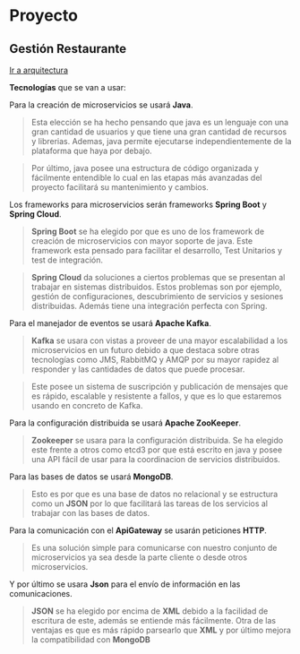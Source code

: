 # Proyecto
## Gestión Restaurante

[Ir a arquitectura](https://antmordhar.github.io/ProyectoCC/Hito0/Documentacion/arquitectura)

**Tecnologías** que se van a usar:

Para la creación de microservicios se usará **Java**.
>Esta elección se ha hecho pensando que java es un lenguaje con una gran cantidad de usuarios y que tiene una gran cantidad de recursos y librerias. Ademas, java permite ejecutarse independientemente de la plataforma que haya por debajo.

>Por último, java posee una estructura de código organizada y fácilmente entendible lo cual en las etapas más avanzadas del proyecto facilitará su mantenimiento y cambios.

Los frameworks para microservicios serán frameworks **Spring Boot** y **Spring Cloud**. 
>**Spring Boot** se ha elegido por que es uno de los framework de creación de microservicios con mayor soporte de java. Este framework esta pensado para facilitar el desarrollo, Test Unitarios y test de integración.
 
>**Spring Cloud** da soluciones a ciertos problemas que se presentan al trabajar en sistemas distribuidos. Estos problemas son por ejemplo, gestión de configuraciones, descubrimiento de servicios y sesiones distribuidas. Además tiene una integración perfecta con Spring.

Para el manejador de eventos se usará **Apache Kafka**.
>**Kafka** se usara con vistas a proveer de una mayor escalabilidad a los microservicios en un futuro debido a que destaca sobre otras tecnologías como JMS, RabbitMQ y AMQP por su mayor rapidez al responder y las cantidades de datos que puede procesar.

>Este posee un sistema de suscripción y publicación de mensajes que es rápido, escalable y resistente a fallos, y que es lo que estaremos usando en concreto de Kafka. 

Para la configuración distribuida se usará **Apache ZooKeeper**.
>**Zookeeper** se usara para la configuración distribuida. Se ha elegido este frente a otros como etcd3 por que está escrito en java y posee una API fácil de usar para la coordinacion de servicios distribuidos.

Para las bases de datos se usará **MongoDB**.
> Esto es por que es una base de datos no relacional y se estructura como un **JSON** por lo que facilitará las tareas de los servicios al trabajar con las bases de datos.

Para la comunicación con el **ApiGateway** se usarán peticiones **HTTP**.
>Es una solución simple para comunicarse con nuestro conjunto de microservicios ya sea desde la parte cliente o desde otros microservicios.

Y por último se usara **Json** para el envío de información en las comunicaciones.
> **JSON** se ha elegido por encima de **XML** debido a la facilidad de escritura de este, además se entiende más fácilmente. Otra de las ventajas es que es más rápido parsearlo que **XML** y por último mejora la compatibilidad con **MongoDB**
